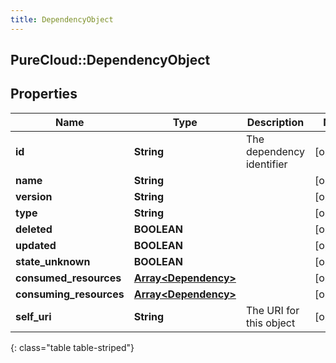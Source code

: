```yaml
---
title: DependencyObject
---
```

## PureCloud::DependencyObject

## Properties

|Name | Type | Description | Notes|
|------------ | ------------- | ------------- | -------------|
| **id** | **String** | The dependency identifier | [optional] |
| **name** | **String** |  | [optional] |
| **version** | **String** |  | [optional] |
| **type** | **String** |  | [optional] |
| **deleted** | **BOOLEAN** |  | [optional] |
| **updated** | **BOOLEAN** |  | [optional] |
| **state_unknown** | **BOOLEAN** |  | [optional] |
| **consumed_resources** | [**Array&lt;Dependency&gt;**](Dependency.html) |  | [optional] |
| **consuming_resources** | [**Array&lt;Dependency&gt;**](Dependency.html) |  | [optional] |
| **self_uri** | **String** | The URI for this object | [optional] |
{: class="table table-striped"}


